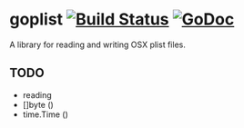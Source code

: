 # goplist [![Build Status](https://travis-ci.org/zach-klippenstein/goplist.svg)](https://travis-ci.org/zach-klippenstein/goplist) [![GoDoc](https://godoc.org/github.com/zach-klippenstein/goplist?status.svg)](https://godoc.org/github.com/zach-klippenstein/goplist)

A library for reading and writing OSX plist files.

## TODO

* reading
* []byte (<data>)
* time.Time (<date>)